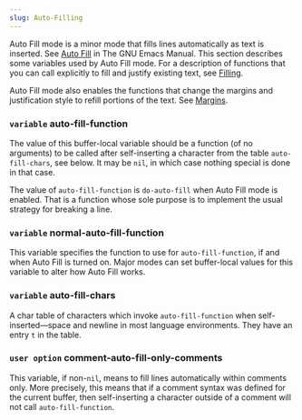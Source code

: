 ```yaml
---
slug: Auto-Filling
---
```


Auto Fill mode is a minor mode that fills lines automatically as text is inserted. See [Auto Fill](https://www.gnu.org/software/emacs/manual/html_mono/emacs.html#Auto-Fill) in The GNU Emacs Manual. This section describes some variables used by Auto Fill mode. For a description of functions that you can call explicitly to fill and justify existing text, see [Filling](Filling).

Auto Fill mode also enables the functions that change the margins and justification style to refill portions of the text. See [Margins](Margins).

### <span className="tag variable">`variable`</span> **auto-fill-function**

The value of this buffer-local variable should be a function (of no arguments) to be called after self-inserting a character from the table `auto-fill-chars`, see below. It may be `nil`, in which case nothing special is done in that case.

The value of `auto-fill-function` is `do-auto-fill` when Auto Fill mode is enabled. That is a function whose sole purpose is to implement the usual strategy for breaking a line.

### <span className="tag variable">`variable`</span> **normal-auto-fill-function**

This variable specifies the function to use for `auto-fill-function`, if and when Auto Fill is turned on. Major modes can set buffer-local values for this variable to alter how Auto Fill works.

### <span className="tag variable">`variable`</span> **auto-fill-chars**

A char table of characters which invoke `auto-fill-function` when self-inserted—space and newline in most language environments. They have an entry `t` in the table.

### <span className="tag useroption">`user option`</span> **comment-auto-fill-only-comments**

This variable, if non-`nil`, means to fill lines automatically within comments only. More precisely, this means that if a comment syntax was defined for the current buffer, then self-inserting a character outside of a comment will not call `auto-fill-function`.
